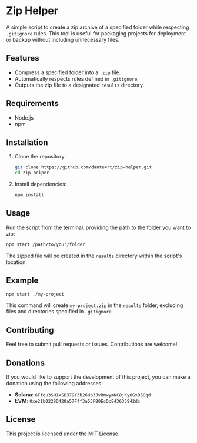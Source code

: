 # Zip Helper

A simple script to create a zip archive of a specified folder while respecting `.gitignore` rules. This tool is useful for packaging projects for deployment or backup without including unnecessary files.

## Features

- Compress a specified folder into a `.zip` file.
- Automatically respects rules defined in `.gitignore`.
- Outputs the zip file to a designated `results` directory.

## Requirements

- Node.js
- npm

## Installation

1. Clone the repository:

   ```bash
   git clone https://github.com/dante4rt/zip-helper.git
   cd zip-helper
   ```

2. Install dependencies:

   ```bash
   npm install
   ```

## Usage

Run the script from the terminal, providing the path to the folder you want to zip:

```bash
npm start /path/to/your/folder
```

The zipped file will be created in the `results` directory within the script's location.

## Example

```bash
npm start ./my-project
```

This command will create `my-project.zip` in the `results` folder, excluding files and directories specified in `.gitignore`.

## Contributing

Feel free to submit pull requests or issues. Contributions are welcome!

## Donations

If you would like to support the development of this project, you can make a donation using the following addresses:

- **Solana**: `6Ffqu3SH1xSB379Y3b26Hp3JvRmwymNC8jKy6GxD5Cqd`
- **EVM**: `0xe21b0228D428a57Fff3a55F80EcDcE43635942dc`

## License

This project is licensed under the MIT License.
